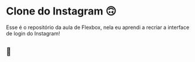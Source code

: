 # Clone do Instagram 🙃

Esse é o repositório da aula de Flexbox, nela eu aprendi a recriar a interface de login do Instagram! 

## 🚀 
